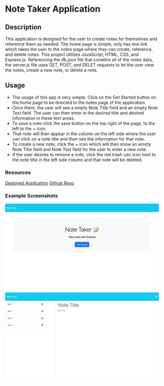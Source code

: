 # Note Taker Application
## Description
This application is designed for the user to create notes for themselves and reference them as needed. The home page is simple, only has one link which takes the user to the notes page where they can create, reference, and delete notes. This project utilizes JavaScript, HTML, CSS, and Express.js. Referencing the db.json file that conatins all of the notes data, the server.js file uses GET, POST, and DELET requests to let the user view the notes, create a new note, or delete a note.
## Usage
- The usage of this app is very simple. Click on the Get Started button on the home page to be directed to the notes page of the application. 
- Once there, the user will see a empty Note Title field and an empty Note Text field. The user can then enter in the desired title and desired information in these text areas. 
- To save a note click the save button on the top right of the page, to the left to the + icon.
- That note will then appear in the column on the left side where the user can click on a note title and then see the information for that note.
- To create a new note, click the + icon which will then show an emoty Note Title field and Note Text field for the user to enter a new note.
- If the user desires to remove a note, click the red trash can icon next to the note title in the left side column and that note will be deleted.
### Resources
[Deployed Application](https://note-taker-application0001-86b2db245d15.herokuapp.com/)
[Github Repo](https://github.com/cdgonzo23)

### Example Screenshots
![Home Page](./images/notetaker.png)
![Notes Page](./images/notespage.png)